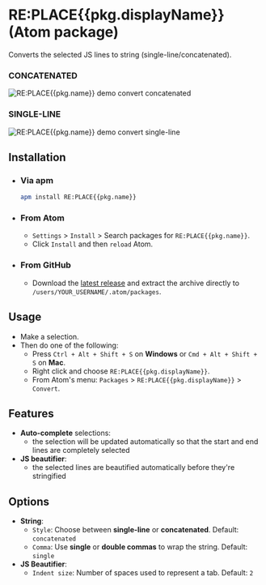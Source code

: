 # RE:PLACE{{pkg.displayName}} (Atom package)

Converts the selected JS lines to string (single-line/concatenated).<br/>

### **CONCATENATED**<br/>
![RE:PLACE{{pkg.name}} demo convert concatenated](https://github.com/alexmunteanu/RE:PLACE{{pkg.name}}/blob/master/images/demo_convert_concatenated.gif?raw=true)

### **SINGLE-LINE**<br/>
![RE:PLACE{{pkg.name}} demo convert single-line](https://github.com/alexmunteanu/RE:PLACE{{pkg.name}}/blob/master/images/demo_convert_single-line.gif?raw=true)

## Installation
- ### Via **apm**
  ```sh
  apm install RE:PLACE{{pkg.name}}
  ```
- ### From **Atom**
  - `Settings` > `Install` > Search packages for `RE:PLACE{{pkg.name}}`.
  - Click `Install` and then `reload` Atom.
- ### From **GitHub**
  - Download the [latest release](https://github.com/alexmunteanu/RE:PLACE{{pkg.name}}/releases/latest) and extract the archive directly to `/users/YOUR_USERNAME/.atom/packages`.

## Usage
- Make a selection.
- Then do one of the following:
  - Press `Ctrl + Alt + Shift + S` on **Windows** or `Cmd + Alt + Shift + S` on **Mac**.
  - Right click and choose `RE:PLACE{{pkg.displayName}}`.
  - From Atom's menu: `Packages` > `RE:PLACE{{pkg.displayName}}` > `Convert`.

## Features
- **Auto-complete** selections:
  - the selection will be updated automatically so that the start and end lines are completely selected
- **JS beautifier**:
  - the selected lines are beautified automatically before they're stringified

## Options
- **String**:
  - `Style`: Choose between **single-line** or **concatenated**. Default: `concatenated`
  - `Comma`: Use **single** or **double commas** to wrap the string. Default: `single`
- **JS Beautifier**:
  - `Indent size`: Number of spaces used to represent a tab. Default: `2`
